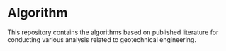 # Algorithm
This repository contains the algorithms based on published literature for conducting various analysis related to geotechnical engineering.
